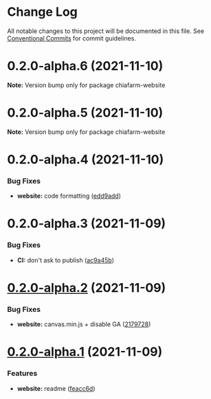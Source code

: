 # Change Log

All notable changes to this project will be documented in this file.
See [Conventional Commits](https://conventionalcommits.org) for commit guidelines.

# 0.2.0-alpha.6 (2021-11-10)

**Note:** Version bump only for package chiafarm-website





# 0.2.0-alpha.5 (2021-11-10)

**Note:** Version bump only for package chiafarm-website





# 0.2.0-alpha.4 (2021-11-10)


### Bug Fixes

* **website:** code formatting ([edd9add](https://github.com/chiafarmingpool/chiafarm.eu/commit/edd9addf313e4d1ecdedfaf78b0cc6eb53a04519))





# 0.2.0-alpha.3 (2021-11-09)


### Bug Fixes

* **CI:** don't ask to publish ([ac9a45b](https://github.com/chiafarmingpool/chiafarm.eu/commit/ac9a45b9be7a02e69dad5ca7f5f3bf1e8e5b21ef))





# [0.2.0-alpha.2](https://github.com/chiafarmingpool/chiafarm.eu/compare/chiafarm-website@0.2.0-alpha.1...chiafarm-website@0.2.0-alpha.2) (2021-11-09)


### Bug Fixes

* **website:** canvas.min.js + disable GA ([2179728](https://github.com/chiafarmingpool/chiafarm.eu/commit/21797283cfe4c7242c587534807d892b8f83e945))





# [0.2.0-alpha.1](https://github.com/chiafarmingpool/chiafarm.eu/compare/chiafarm-website@0.2.0-alpha.0...chiafarm-website@0.2.0-alpha.1) (2021-11-09)


### Features

* **website:** readme ([feacc6d](https://github.com/chiafarmingpool/chiafarm.eu/commit/feacc6d477ade55ba82075d873b55f5918a4d8a6))
